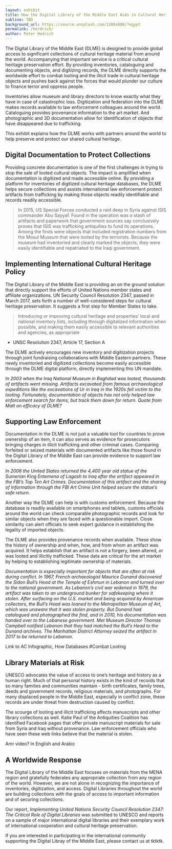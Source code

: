 ```yaml
---
layout: exhibit
title: How the Digital Library of the Middle East Aids in Cultural Heritage Preservation
subline: TBD
background_url: https://source.unsplash.com/1200x800/?egypt
permalink: /herdrich/
author: Peter Hedrich
---
```

The Digital Library of the Middle East (DLME) is designed to provide global access to significant collections of cultural heritage material from around the world.  Accompanying that important service is a critical cultural heritage preservation effort. By providing inventories, cataloguing and documenting objects, and digitizing records, the DLME directly supports the worldwide effort to combat looting and the illicit trade in cultural heritage objects and pushes back against the forces that would plunder our culture to finance terror and oppress people.

Inventories allow museum and library directors to know exactly what they have in case of catastrophic loss. Digitization and federation into the DLME makes records available to law enforcement colleagues around the world. Cataloguing provides provenance information to the art market. And photographic and 3D documentation allow for identification of objects that have disappeared due to trafficking.

This exhibit explains how the DLME works with partners around the world to help preserve and protect our shared cultural heritage.

## Digital Documentation to Protect Collections

Providing concrete documentation is one of the first challenges in trying to stop the sale of looted cultural objects. The impact is amplified when documentation is digitized and made accessible online. By providing a platform for inventories of digitized cultural heritage databases, the DLME helps secure collections and assists international law enforcement protect artifacts from trafficking by making those objects readily identifiable and records readily accessible.

> In 2015, US Special Forces conducted a raid deep in Syria against ISIS commander Abu Sayyaf. Found in the operation was a stash of artifacts and paperwork that government sources say conclusively proves that ISIS was trafficking antiquities to fund its operations. Among the finds were objects that included registration numbers from the Mosul Museum that were looted by the terrorists. Because the museum had inventoried and clearly marked the objects, they were easily identifiable and repatriated to the Iraqi government.

## Implementing International Cultural Heritage Policy

The Digital Library of the Middle East is providing an on the ground solution that directly support the efforts of United Nations member states and affiliate organizations. UN Security Council Resolution 2347, passed in March 2017, sets forth a number of well-considered steps for cultural heritage preservation. It suggests a first step for Member States to take.

> Introducing or improving cultural heritage and properties’ local and national inventory lists, including through digitalized information when possible, and making them easily accessible to relevant authorities and agencies, as appropriate
- UNSC Resolution 2347, Article 17, Section A

The DLME actively encourages new inventory and digitization projects through joint fundraising collaborations with Middle Eastern partners. These newly inventoried and digitized collections become easily accessible through the DLME digital platform, directly implementing this UN mandate.

*In 2003 when the Iraq National Museum in Baghdad was looted, thousands of artifacts went missing. Artifacts excavated from famous archaeological expeditions like the excavations of Ur in Iraq in the 1920s fell victim to the looting. Fortunately, documentation of objects has not only helped law enforcement search for items, but track them down for return.  Quote from Matt on efficacy of DLME?*

## Supporting Law Enforcement

Documentation in the DLME is not just a valuable tool for countries to prove ownership of an item, it can also serves as evidence for prosecutors bringing charges in illicit trafficking and other criminal cases. Comparing forfeited or seized materials with documented artifacts like those found in the Digital Library of the Middle East can provide evidence to support law enforcement.

*In 2006 the United States returned the 4,400 year old statue of the Sumerian King Entemena of Lagash to Iraq after the artifact appeared in the FBI’s Top Ten Art Crimes. Documentation of this artifact and the sharing of information through the FBI Art Crime Unit helped secure the statue’s safe return.*

Another way the DLME can help is with customs enforcement. Because the database is readily available on smartphones and tablets, customs officials around the world can check comparable photographic records and look for similar objects when they are faced with a questionable import. Close similarity can alert officials to seek expert guidance in establishing the legality of imported objects.

The DLME also provides provenance records when available. These show the history of ownership and when, how, and from whom an artifact was acquired. It helps establish that an artifact is not a forgery, been altered, or was looted and illicitly trafficked. These data are critical for the art market by helping to establishing legitimate ownership of materials.

*Documentation is especially important for objects that are often at risk during conflict. In 1967, French archaeologist Maurice Dunand discovered the Sidon Bull’s Head at the Temple of Eshmun in Lebanon and turned over to the national government. As Lebanon’s civil war widened in 1979, the artifact was taken to an underground bunker for safekeeping where it stolen. After surfacing on the U.S. market and being acquired by American collectors, the Bull’s Head was loaned to the Metropolitan Museum of Art, which was unaware that it was stolen property. But Dunand had catalogued and photographed the find, and in 2010, his documentation was handed over to the Lebanese government. Met Museum Director Thomas Campbell notified Lebanon that they had matched the Bull’s Head to the Dunand archives. The Manhattan District Attorney seized the artifact in 2017 to be returned to Lebanon.*

Link to AC Infographic, How Databases #Combat Looting

## Library Materials at Risk

UNESCO advocates the value of access to one’s heritage and history as a human right. Much of that personal history exists in the kind of records that so many families and communities maintain - birth certificates, family trees, deeds and government records, religious materials, and photographs. For many displaced people in the Middle East, especially in conflict zone, these records are under threat from destruction caused by conflict.

The scourge of looting and illicit trafficking affects manuscripts and other library collections as well. Katie Paul of the Antiquities Coalition has identified Facebook pages that offer private manuscript materials for sale from Syria and Iraq without provenance. Law enforcement officials who have seen these web links believe that the material is stolen.

Amr video? In English and Arabic

## A Worldwide Response

The Digital Library of the Middle East focuses on materials from the MENA region and gratefully federates any appropriate collection from any region of the world. However, we are not alone in recognizing the importance of inventories, digitization, and access. Digital Libraries throughout the world are building collections with the goals of access to important information and of securing collections.

Our report, *Implementing United Nations Security Council Resolution 2347: The Critical Role of Digital Libraries* was submitted to UNESCO and reports on a sample of major international digital libraries and their exemplary work of international cooperation and cultural heritage preservation.

If you are interested in participating in the international community supporting the Digital Libray of the Middle East, please contact us at tktktk.
